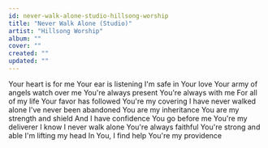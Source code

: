```yaml
---
id: never-walk-alone-studio-hillsong-worship
title: "Never Walk Alone (Studio)"
artist: "Hillsong Worship"
album: ""
cover: ""
created: ""
updated: ""
---
```


Your heart is for me
Your ear is listening
I'm safe in Your love
Your army of angels watch over me
You're always present
You're always with me
For all of my life
Your favor has followed
You're my covering
I have never walked alone
I've never been abandoned
You are my inheritance
You are my strength and shield
And I have confidence
You go before me
You're my deliverеr
I know I never walk alone
You'rе always faithful
You're strong and able
I'm lifting my head
In You, I find help
You're my providence